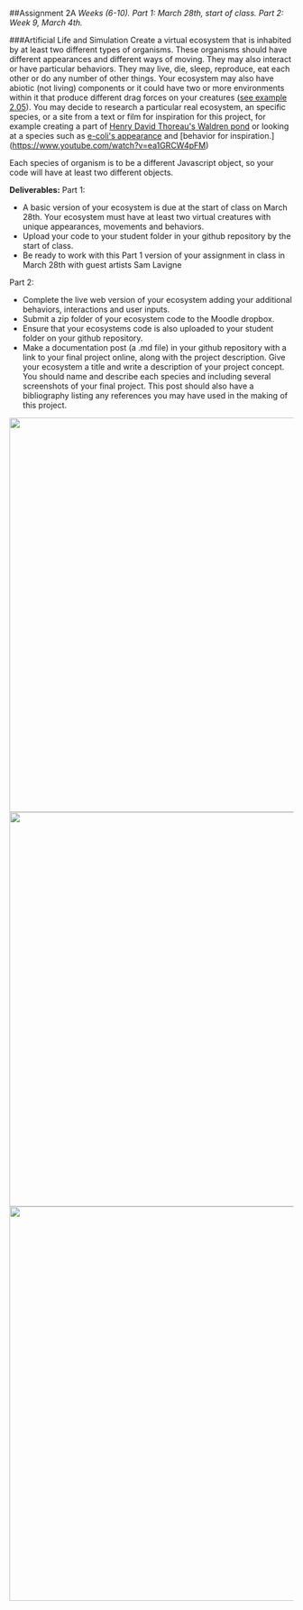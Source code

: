 ##Assignment 2A
*Weeks (6-10).*
*Part 1: March 28th, start of class.*
*Part 2: Week 9, March 4th.*

###Artificial Life and Simulation
Create a virtual ecosystem that is inhabited by at least two different types of organisms. These organisms should have different appearances and different ways of moving. They may also interact or have particular behaviors. They may live, die, sleep, reproduce, eat each other or do any number of other things. Your ecosystem may also have abiotic (not living) components or it could have two or more environments within it that produce different drag forces on your creatures ([see example 2.05](https://github.com/tegacodes/Drawing-Seeing-Moving-with-Code/tree/gh-pages/code/Complete-Nature-of-Code-Examples-p5.js-master/chp02_forces/NOC_2_05_fluidresistance)). You may decide to research a particular real ecosystem, an specific species, or a site from a text or film for inspiration for this project, for example creating a part of [Henry David Thoreau's Waldren pond](https://en.wikipedia.org/wiki/Walden_Pond) or looking at a species such as [e-coli's appearance](https://www.google.com/search?q=e+coli&source=lnms&tbm=isch&sa=X&ved=0ahUKEwiAppasra3LAhWHGx4KHdj4BY8Q_AUICCgC&biw=1016&bih=657#tbm=isch&q=e+coli+under+microscope) and [behavior for inspiration.] (https://www.youtube.com/watch?v=ea1GRCW4pFM)

Each species of organism is to be a different Javascript object, so your code will have at least two different objects. 

**Deliverables:**
Part 1: 

* A basic version of your ecosystem is due at the start of class on March 28th. Your ecosystem must have at least two virtual creatures with unique appearances, movements and behaviors. 
* Upload your code to your student folder in your github repository by the start of class.
* Be ready to work with this Part 1 version of your assignment in class in March 28th with guest artists Sam Lavigne

Part 2:

* Complete the live web version of your ecosystem adding your additional behaviors, interactions and user inputs. 
* Submit a zip folder of your ecosystem code to the Moodle dropbox.
* Ensure that your ecosystems code is also uploaded to your student folder on your github repository. 
* Make a documentation post (a .md file) in your github repository with a link to your final project online, along with the project description. Give your ecosystem a title and write a description of your project concept. You should name and describe each species and including several screenshots of your final project. This post should also have a bibliography listing any references you may have used in the making of this project. 

<img src=https://raw.githubusercontent.com/tegacodes/Drawing-Seeing-Moving-with-Code/gh-pages/images/Bacillus_species.jpg width="700">
<img src=https://raw.githubusercontent.com/tegacodes/Drawing-Seeing-Moving-with-Code/gh-pages/images/Bacterial-Community.jpg width="700">
<img src=https://raw.githubusercontent.com/tegacodes/Drawing-Seeing-Moving-with-Code/gh-pages/images/bac-maxresdefault.jpg width="700">
